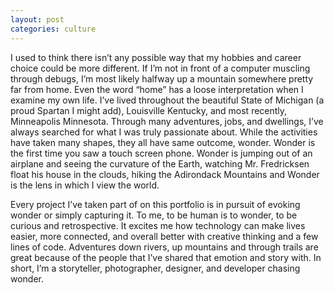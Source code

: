 ```yaml
---
layout: post
categories: culture
---
```

I used to think there isn’t any possible way that my hobbies and career choice could be more different. If I’m not in front of a computer muscling through debugs, I’m most likely halfway up a mountain somewhere pretty far from home. Even the word “home” has a loose interpretation when I examine my own life. I’ve lived throughout the beautiful State of Michigan (a proud Spartan I might add), Louisville Kentucky, and most recently, Minneapolis Minnesota. Through many adventures, jobs, and dwellings, I’ve always searched for what I was truly passionate about. While the activities have taken many shapes, they all have same outcome, wonder. Wonder is the first time you saw a touch screen phone. Wonder is jumping out of an airplane and seeing the curvature of the Earth, watching Mr. Fredricksen float his house in the clouds, hiking the Adirondack Mountains and Wonder is the lens in which I view the world.

Every project I’ve taken part of on this portfolio is in pursuit of evoking wonder or simply capturing it. To me, to be human is to wonder, to be curious and retrospective. It excites me how technology can make lives easier, more connected, and overall better with creative thinking and a few lines of code. Adventures down rivers, up mountains and through trails are great because of the people that I’ve shared that emotion and story with. In short, I’m a storyteller, photographer, designer, and developer chasing wonder.